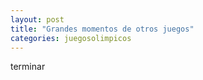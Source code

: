```yaml
---
layout: post
title: "Grandes momentos de otros juegos"
categories: juegosolimpicos
---
```


terminar
